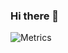 ### Hi there 👋

![Metrics](https://metrics.lecoq.io/1337god?template=terminal&activity=1&followup=1&isocalendar=1&languages=1&activity.limit=5&activity.days=14&activity.filter=all&isocalendar.duration=full-year&languages.colors=github&languages.threshold=0%25&config.timezone=Europe%2FLisbon&config.animated=true)

<!--
Vercel GitHub Stats

![1337god's github stats](https://github-readme-stats.vercel.app/api?username=1337god&show_icons=true)

[![Top Langs](https://github-readme-stats.vercel.app/api/top-langs/?username=1337god&layout=compact&langs_count=12)](https://github-readme-stats.vercel.app/api/top-langs/?username=1337god&layout=compact&langs_count=12)
-->

<!--
**1337god/1337god** is a ✨ _special_ ✨ repository because its `README.md` (this file) appears on your GitHub profile.

Here are some ideas to get you started:

- 🔭 I’m currently working on ...
- 🌱 I’m currently learning ...
- 👯 I’m looking to collaborate on ...
- 🤔 I’m looking for help with ...
- 💬 Ask me about ...
- 📫 How to reach me: ...
- 😄 Pronouns: ...
- ⚡ Fun fact: ...
-->
